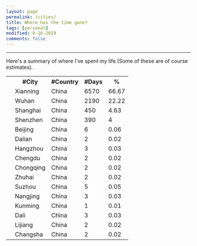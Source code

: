 ```yaml
---
layout: page
permalink: /cities/
title: Where has the time gone?
tags: [personal]
modified: 9-16-2019
comments: false
---
```


----

Here's a summary of where I've spent my life (Some of these are of course estimates).

<link href="assets/tables.css" rel="stylesheet"></link>

<div class="table-users">

   <table cellspacing="0">
      <tr>
         <th></th>
         <th align="center">
            <b>#City</b>
         </th>
         <th align="center">
            <b>#Country</b>
         </th>
         <th align="center">
            <b>#Days</b>
         </th>
         <th align="center">
            <b>%</b>
         </th>
      </tr>
      <tr>
         <td><img src="{{site.baseurl}}/images/country/china.png" alt="" /></td>
         <td>Xianning</td>
         <td>China</td>
         <td>6570</td>
         <td>66.67</td>
      </tr>
	  <tr>
         <td><img src="{{site.baseurl}}/images/country/china.png" alt="" /></td>
         <td>Wuhan</td>
         <td>China</td>
         <td>2190</td>
         <td>22.22</td>
      </tr>
	  <tr>
         <td><img src="{{site.baseurl}}/images/country/china.png" alt="" /></td>
         <td>Shanghai</td>
         <td>China</td>
         <td>450</td>
         <td>4.63</td>
      </tr>
	  <tr>
         <td><img src="{{site.baseurl}}/images/country/china.png" alt="" /></td>
         <td>Shenzhen</td>
         <td>China</td>
         <td>390</td>
         <td>4</td>
      </tr>
	  <tr>
         <td><img src="{{site.baseurl}}/images/country/china.png" alt="" /></td>
         <td>Beijing</td>
         <td>China</td>
         <td>6</td>
         <td>0.06</td>
      </tr>
	  <tr>
         <td><img src="{{site.baseurl}}/images/country/china.png" alt="" /></td>
         <td>Dalian</td>
         <td>China</td>
         <td>2</td>
         <td>0.02</td>
      </tr>
	  <tr>
         <td><img src="{{site.baseurl}}/images/country/china.png" alt="" /></td>
         <td>Hangzhou</td>
         <td>China</td>
         <td>3</td>
         <td>0.03</td>
      </tr>
	  <tr>
         <td><img src="{{site.baseurl}}/images/country/china.png" alt="" /></td>
         <td>Chengdu</td>
         <td>China</td>
         <td>2</td>
         <td>0.02</td>
      </tr>
	  <tr>
         <td><img src="{{site.baseurl}}/images/country/china.png" alt="" /></td>
         <td>Chongqing</td>
         <td>China</td>
         <td>2</td>
         <td>0.02</td>
      </tr>
	  <tr>
         <td><img src="{{site.baseurl}}/images/country/china.png" alt="" /></td>
         <td>Zhuhai</td>
         <td>China</td>
         <td>2</td>
         <td>0.02</td>
      </tr>
	  <tr>
         <td><img src="{{site.baseurl}}/images/country/china.png" alt="" /></td>
         <td>Suzhou</td>
         <td>China</td>
         <td>5</td>
         <td>0.05</td>
      </tr>
	  <tr>
         <td><img src="{{site.baseurl}}/images/country/china.png" alt="" /></td>
         <td>Nangjing</td>
         <td>China</td>
         <td>3</td>
         <td>0.03</td>
      </tr>
	  <tr>
         <td><img src="{{site.baseurl}}/images/country/china.png" alt="" /></td>
         <td>Kunming</td>
         <td>China</td>
         <td>1</td>
         <td>0.01</td>
      </tr>
	  <tr>
         <td><img src="{{site.baseurl}}/images/country/china.png" alt="" /></td>
         <td>Dali</td>
         <td>China</td>
         <td>3</td>
         <td>0.03</td>
      </tr>
	  <tr>
         <td><img src="{{site.baseurl}}/images/country/china.png" alt="" /></td>
         <td>Lijiang</td>
         <td>China</td>
         <td>2</td>
         <td>0.02</td>
      </tr>
	  <tr>
         <td><img src="{{site.baseurl}}/images/country/china.png" alt="" /></td>
         <td>Changsha</td>
         <td>China</td>
         <td>2</td>
         <td>0.02</td>
      </tr>
   </table>
</div>